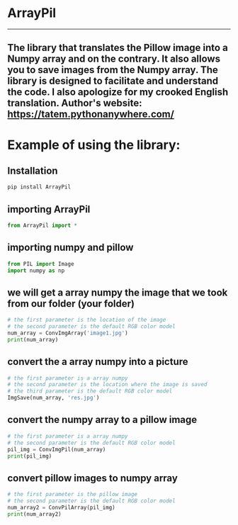 # ArrayPil
---
The library that translates the Pillow image into a Numpy array and on the contrary. It also allows you to save images from the Numpy array.
The library is designed to facilitate and understand the code.
I also apologize for my crooked English translation.
Author's website:
https://tatem.pythonanywhere.com/
---
# Example of using the library:
## Installation
```python
pip install ArrayPil
```
## importing ArrayPil
```python
from ArrayPil import *
```
## importing numpy and pillow
```python
from PIL import Image
import numpy as np
```
## we will get a array numpy the image that we took from our folder (your folder)
```python
# the first parameter is the location of the image 
# the second parameter is the default RGB color model
num_array = ConvImgArray('image1.jpg')
print(num_array)
```
## convert the a array numpy into a picture
```python
# the first parameter is a array numpy
# the second parameter is the location where the image is saved
# the third parameter is the default RGB color model
ImgSave(num_array, 'res.jpg')
```
## convert the numpy array to a pillow image
```python
# the first parameter is a array numpy
# the second parameter is the default RGB color model
pil_img = ConvImgPil(num_array)
print(pil_img)
```
## convert pillow images to numpy array
```python
# the first parameter is the pillow image
# the second parameter is the default RGB color model
num_array2 = ConvPilArray(pil_img)
print(num_array2)
```

